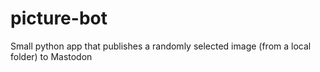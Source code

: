 # picture-bot
Small python app that publishes a randomly selected image (from a local folder) to Mastodon
